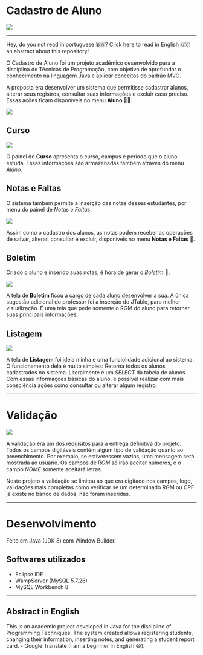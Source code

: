 # Cadastro de Aluno

![](/img/tela-inicial.png/)

---

Hey, do you not read in portuguese :brazil:? Click [here](#abstract-in-english) to read in English :us: an abstract about this repository! 

O Cadastro de Aluno foi um projeto acadêmico desenvolvido para a disciplina de Técnicas de Programação, com objetivo de aprofundar o conhecimento na linguagem Java e aplicar conceitos do padrão MVC.

A proposta era desenvolver um sistema que permitisse cadastrar alunos, alterar seus registros, consultar suas informações e excluir caso preciso. Essas ações ficam disponíveis no menu **Aluno** :student:.

![](/img/menu-aluno-opcoes.png)

## Curso

![](/img/tela-curso.png)

O painel de **Curso** apresenta o curso, campus e período que o aluno estuda. Essas informações são armazenadas também através do menu _Aluno_.

## Notas e Faltas

O sistema também permite a inserção das notas desses estudantes, por menu do painel de _Notas e Faltas_.

![](/img/tela-notas.png)

Assim como o cadastro dos alunos, as notas podem receber as operações de salvar, alterar, consultar e excluir, disponíveis no menu **Notas e Faltas** :bookmark_tabs:.

## Boletim

Criado o aluno e inserido suas notas, é hora de gerar o _Boletim_ :scroll:.

![](/img/tela-boletim.png)

A tela de **Boletim** ficou a cargo de cada aluno desenvolver a sua. A única sugestão adicional do professor foi a inserção do JTable, para melhor visualização. É uma tela que pede somente o RGM do aluno para retornar suas principais informações.

## Listagem

![](/img/tela-listagem.png)

A tela de **Listagem** foi ideia minha e uma funciolidade adicional ao sistema. O funcionamento dela é muito simples: Retorna todos os alunos cadastrados no sistema. Literalmente é um _SELECT_ da tabela de alunos. Com essas informações básicas do aluno, é possível realizar com mais consciência ações como consultar ou alterar algum registro.

---

# Validação

![](/img/validacao.png)

A validação era um dos requisitos para a entrega definitiva do projeto. Todos os campos digitáveis contém algum tipo de validação quanto ao preenchimento. Por exemplo, se estiveressem vazios, uma mensagem será mostrada ao usuário. Os campos de _RGM_ só irão aceitar números, e o campo _NOME_ somente aceitará letras.

Neste projeto a validação se limitou ao que era digitado nos campos, logo, validações mais completas como verificar se um determinado RGM ou CPF já existe no banco de dados, não foram inseridas. 

---

# Desenvolvimento

Feito em Java (JDK 8) com Window Builder.

## Softwares utilizados

- Eclipse IDE
- WampServer (MySQL 5.7.26)
- MySQL Workbench 8

---

## Abstract in English

This is an academic project developed in Java for the discipline of Programming Techniques. The system created allows registering students, changing their information, inserting notes, and generating a student report card. - Google Translate (I am a beginner in English :smile:).

